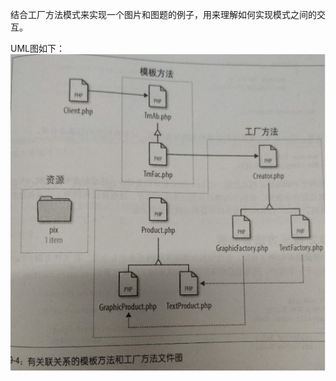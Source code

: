 结合工厂方法模式来实现一个图片和图题的例子，用来理解如何实现模式之间的交互。

UML图如下：
    ![模板方法类图2](https://github.com/mrfengz/php_practice/blob/master/design_patterns/behavior/template/template_method2.png)
